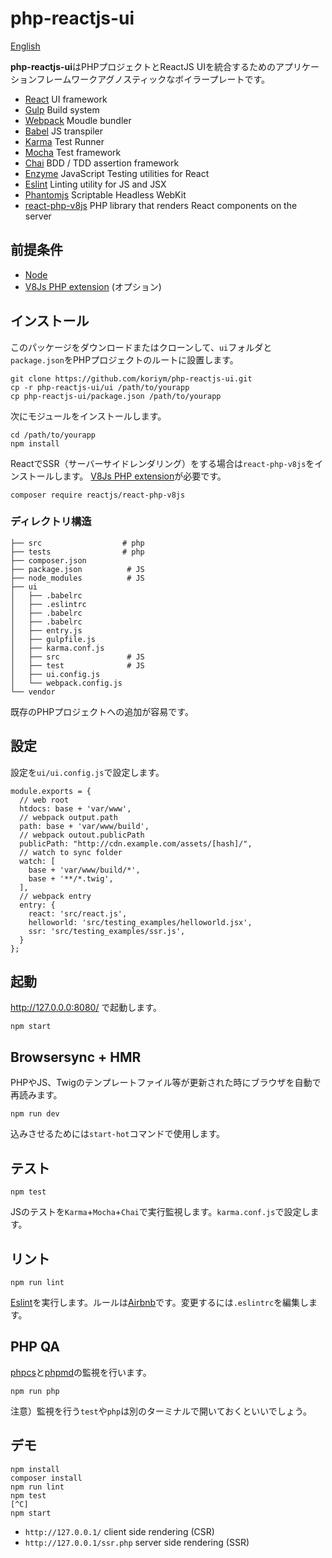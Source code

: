 # php-reactjs-ui

[English](README.md)

**php-reactjs-ui**はPHPプロジェクトとReactJS UIを統合するためのアプリケーションフレームワークアグノスティックなボイラープレートです。

 * [React](https://facebook.github.io/react/) UI framework
 * [Gulp](http://gulpjs.com/) Build system
 * [Webpack](https://webpack.github.io/) Moudle bundler
 * [Babel](https://babeljs.io/) JS transpiler
 * [Karma](https://karma-runner.github.io/0.13/index.html) Test Runner
 * [Mocha](http://mochajs.org/) Test framework
 * [Chai](http://chaijs.com/) BDD / TDD assertion framework 
 * [Enzyme](https://github.com/airbnb/enzyme) JavaScript Testing utilities for React
 * [Eslint](http://eslint.org/) Linting utility for JS and JSX
 * [Phantomjs](http://phantomjs.org/) Scriptable Headless WebKit
 * [react-php-v8js](https://github.com/reactjs/react-php-v8js) PHP library that renders React components on the server

 
## 前提条件

 * [Node](https://nodejs.org/en/)
 * [V8Js PHP extension](https://github.com/phpv8/v8js)  (オプション)
 
## インストール

このパッケージをダウンロードまたはクローンして、`ui`フォルダと`package.json`をPHPプロジェクトのルートに設置します。

```
git clone https://github.com/koriym/php-reactjs-ui.git
cp -r php-reactjs-ui/ui /path/to/yourapp
cp php-reactjs-ui/package.json /path/to/yourapp
```

次にモジュールをインストールします。

```
cd /path/to/yourapp
npm install
```

ReactでSSR（サーバーサイドレンダリング）をする場合は`react-php-v8js`をインストールします。
[V8Js PHP extension](https://github.com/phpv8/v8js)が必要です。

```
composer require reactjs/react-php-v8js
```
 
### ディレクトリ構造
 
```
├── src                  # php
├── tests                # php
├── composer.json
├── package.json          # JS
├── node_modules          # JS
├── ui
│   ├── .babelrc
│   ├── .eslintrc
│   ├── .babelrc
│   ├── .babelrc
│   ├── entry.js
│   ├── gulpfile.js
│   ├── karma.conf.js
│   ├── src               # JS
│   ├── test              # JS
│   ├── ui.config.js
│   └── webpack.config.js
└── vendor
```

既存のPHPプロジェクトへの追加が容易です。

## 設定

設定を`ui/ui.config.js`で設定します。

```
module.exports = {
  // web root
  htdocs: base + 'var/www',
  // webpack output.path
  path: base + 'var/www/build',
  // webpack outout.publicPath
  publicPath: "http://cdn.example.com/assets/[hash]/",
  // watch to sync folder
  watch: [
    base + 'var/www/build/*',
    base + '**/*.twig',
  ],
  // webpack entry
  entry: {
    react: 'src/react.js',
    helloworld: 'src/testing_examples/helloworld.jsx',
    ssr: 'src/testing_examples/ssr.js',
  }
};
```

## 起動

http://127.0.0.0:8080/ で起動します。

```
npm start
```

## Browsersync + HMR

PHPやJS、Twigのテンプレートファイル等が更新された時にブラウザを自動で再読みます。

```
npm run dev
```
込みさせるためには`start-hot`コマンドで使用します。


## テスト

```
npm test      
```

JSのテストを`Karma`+`Mocha`+`Chai`で実行監視します。`karma.conf.js`で設定します。

## リント

```
npm run lint
```

[Eslint](http://eslint.org/)を実行します。ルールは[Airbnb](http://mitsuruog.github.io/javascript-style-guide/)です。変更するには`.eslintrc`を編集します。

## PHP QA

[phpcs](https://github.com/squizlabs/PHP_CodeSniffer)と[phpmd](https://phpmd.org/)の監視を行います。

```
npm run php
```

注意）監視を行う`test`や`php`は別のターミナルで開いておくといいでしょう。

## デモ

```
npm install
composer install
npm run lint
npm test
[^C]
npm start
```

 * `http://127.0.0.1/`        client side rendering (CSR)
 * `http://127.0.0.1/ssr.php` server side rendering (SSR)

